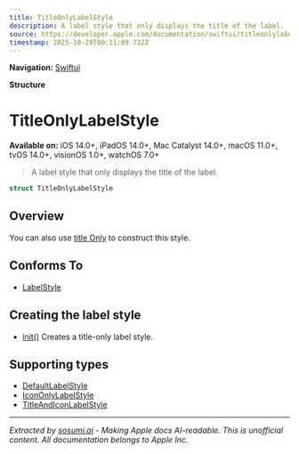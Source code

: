 ```yaml
---
title: TitleOnlyLabelStyle
description: A label style that only displays the title of the label.
source: https://developer.apple.com/documentation/swiftui/titleonlylabelstyle
timestamp: 2025-10-29T00:11:09.732Z
---
```


**Navigation:** [Swiftui](/documentation/swiftui)

**Structure**

# TitleOnlyLabelStyle

**Available on:** iOS 14.0+, iPadOS 14.0+, Mac Catalyst 14.0+, macOS 11.0+, tvOS 14.0+, visionOS 1.0+, watchOS 7.0+

> A label style that only displays the title of the label.

```swift
struct TitleOnlyLabelStyle
```

## Overview

You can also use [title Only](/documentation/swiftui/labelstyle/titleonly) to construct this style.

## Conforms To

- [LabelStyle](/documentation/swiftui/labelstyle)

## Creating the label style

- [init()](/documentation/swiftui/titleonlylabelstyle/init()) Creates a title-only label style.

## Supporting types

- [DefaultLabelStyle](/documentation/swiftui/defaultlabelstyle)
- [IconOnlyLabelStyle](/documentation/swiftui/icononlylabelstyle)
- [TitleAndIconLabelStyle](/documentation/swiftui/titleandiconlabelstyle)

---

*Extracted by [sosumi.ai](https://sosumi.ai) - Making Apple docs AI-readable.*
*This is unofficial content. All documentation belongs to Apple Inc.*
